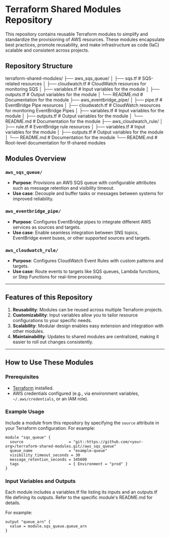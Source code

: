 # Terraform Shared Modules Repository

This repository contains reusable Terraform modules to simplify and standardize the provisioning of AWS resources. These modules encapsulate best practices, promote reusability, and make infrastructure as code (IaC) scalable and consistent across projects.

## Repository Structure

terraform-shared-modules/
├── aws_sqs_queue/
│   ├── sqs.tf              # SQS-related resources
│   ├── cloudwatch.tf       # CloudWatch resources for monitoring SQS
│   ├── variables.tf        # Input variables for the module
│   ├── outputs.tf          # Output variables for the module
│   └── README.md           # Documentation for the module
├── aws_eventbridge_pipe/
│   ├── pipe.tf             # EventBridge Pipe resources
│   ├── cloudwatch.tf       # CloudWatch resources for monitoring EventBridge Pipes
│   ├── variables.tf        # Input variables for the module
│   ├── outputs.tf          # Output variables for the module
│   └── README.md           # Documentation for the module
├── aws_cloudwatch_rule/
│   ├── rule.tf             # EventBridge rule resources
│   ├── variables.tf        # Input variables for the module
│   ├── outputs.tf          # Output variables for the module
│   └── README.md           # Documentation for the module
└── README.md               # Root-level documentation for tf-shared modules



## Modules Overview

### **`aws_sqs_queue/`**
- **Purpose**: Provisions an AWS SQS queue with configurable attributes such as message retention and visibility timeout.
- **Use case**: Decouple and buffer tasks or messages between systems for improved reliability.

### **`aws_eventbridge_pipe/`**
- **Purpose**: Configures EventBridge pipes to integrate different AWS services as sources and targets.
- **Use case**: Enable seamless integration between SNS topics, EventBridge event buses, or other supported sources and targets.

### **`aws_cloudwatch_rule/`**
- **Purpose**: Configures CloudWatch Event Rules with custom patterns and targets.
- **Use case**: Route events to targets like SQS queues, Lambda functions, or Step Functions for real-time processing.

---

## Features of this Repository

1. **Reusability**: Modules can be reused across multiple Terraform projects.
2. **Customizability**: Input variables allow you to tailor resource configurations to your specific needs.
3. **Scalability**: Modular design enables easy extension and integration with other modules.
4. **Maintainability**: Updates to shared modules are centralized, making it easier to roll out changes consistently.

---

## How to Use These Modules

### Prerequisites

- [Terraform](https://www.terraform.io/downloads.html) installed.
- AWS credentials configured (e.g., via environment variables, `~/.aws/credentials`, or an IAM role).

### Example Usage

Include a module from this repository by specifying the `source` attribute in your Terraform configuration. For example:

```hcl
module "sqs_queue" {
  source                    = "git::https://github.com/<your-org>/terraform-shared-modules.git//aws_sqs_queue"
  queue_name                = "example-queue"
  visibility_timeout_seconds = 30
  message_retention_seconds = 345600
  tags                      = { Environment = "prod" }
}
```

### Input Variables and Outputs

Each module includes a variables.tf file listing its inputs and an outputs.tf file defining its outputs. Refer to the specific module's README.md for details.

For example:

```hcl
output "queue_arn" {
  value = module.sqs_queue.queue_arn
}
```
